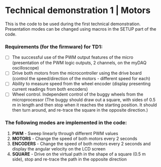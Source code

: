 # Technical demonstration 1 | Motors

This is the code to be used during the first technical demonstration. Presentation modes can be changed using macros in the SETUP part of the code.

### Requirements (for the firmware) for TD1:
- [ ] The successful use of the PWM output features of the micro (presentation of the PWM logic outputs, 2 channels, on the myDAQ oscilloscope)
- [ ] Drive both motors from the microcontroller using the drive board (control the speed/direction of the motors - different speed for each)
- [ ] Ability to measure speed from the wheel encoder (display presenting current readings from both encoders)
- [ ] Wheel control. Independent control of the buggy wheels from the microprocessor (The buggy should draw out a square, with sides of 0.5 m in length and then stop when it reaches the starting position. It should then turn around, and re-trace the square in the opposite direction.)

### The following modes are implemented in the code:
1. **PWM** - Sweep linearly through different PWM values 
2. **MOTORS** - Change the speed of both motors every 2 seconds
3. **ENCODERS** - Change the speed of both motors every 2 seconds and display the angular velocity on the LCD screen
4. **SQUARE** - Drive on the virtual path in the shape of a square (0.5 m side), stop and re-trace the path in the opposite direction

